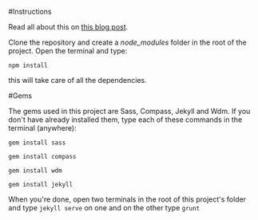 #Instructions

Read all about this on [this blog post](http://valeriopierbattista.com/blog/jekyll-and-grunt-boilerplate/ "Jekyll and Grunt Boilerplate").

Clone the repository and create a _node_modules_ folder in the root of the project. Open the terminal and type:

`npm install` 

this will take care of all the dependencies.

#Gems

The gems used in this project are Sass, Compass, Jekyll and Wdm. If you don't have already installed them, type each of these commands in the terminal (anywhere):

`gem install sass` 

`gem install compass` 

`gem install wdm`

`gem install jekyll`  


When you're done, open two terminals in the root of this project's folder and type `jekyll serve` on one and on the other type `grunt`